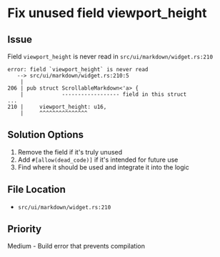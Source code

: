 # Fix unused field viewport_height

## Issue
Field `viewport_height` is never read in `src/ui/markdown/widget.rs:210`

```
error: field `viewport_height` is never read
   --> src/ui/markdown/widget.rs:210:5
    |
206 | pub struct ScrollableMarkdown<'a> {
    |            ------------------ field in this struct
...
210 |     viewport_height: u16,
    |     ^^^^^^^^^^^^^^^
```

## Solution Options
1. Remove the field if it's truly unused
2. Add `#[allow(dead_code)]` if it's intended for future use
3. Find where it should be used and integrate it into the logic

## File Location
- `src/ui/markdown/widget.rs:210`

## Priority
Medium - Build error that prevents compilation